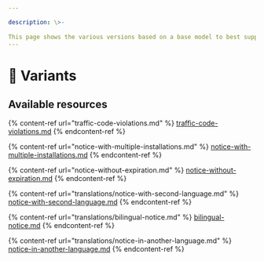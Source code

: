 ```yaml
---

description: \>-  
This page shows the various versions based on a base model to best support the various use cases.
---
```


# 🍭 Variants

## Available resources

{% content-ref url="traffic-code-violations.md" %} [traffic-code-violations.md](traffic-code-violations.md) {% endcontent-ref %}

{% content-ref url="notice-with-multiple-installations.md" %} [notice-with-multiple-installations.md](notice-with-multiple-installations.md) {% endcontent-ref %}

{% content-ref url="notice-without-expiration.md" %} [notice-without-expiration.md](notice-without-expiration.md) {% endcontent-ref %}

{% content-ref url="translations/notice-with-second-language.md" %} [notice-with-second-language.md](translations/notice-with-second-language.md) {% endcontent-ref %}

{% content-ref url="translations/bilingual-notice.md" %} [bilingual-notice.md](translations/bilingual-notice.md) {% endcontent-ref %}

{% content-ref url="translations/notice-in-another-language.md" %} [notice-in-another-language.md](translations/notice-in-another-language.md) {% endcontent-ref %}